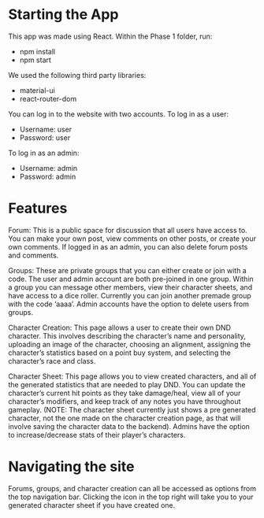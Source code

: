 # Starting the App 
This app was made using React. Within the Phase 1 folder, run: <br>
<ul>
	<li> npm install </li>
	<li> npm start </li>
</ul>

We used the following third party libraries: <br>
<ul>
	<li> material-ui </li>
	<li> react-router-dom </li>
</ul>

You can log in to the website with two accounts. To log in as a user: <br>
<ul>
	<li> Username: user </li>
	<li> Password: user </li>
</ul>
To log in as an admin: <br>
<ul>
	 <li> Username: admin </li>
	 <li> Password: admin </li>
</ul>

# Features

Forum: This is a public space for discussion that all users have access to. You can make your own post, view comments on other posts, or create your own comments. If logged in as an admin, you can also delete forum posts and comments. 

Groups: These are private groups that you can either create or join with a code. The user and admin account are both pre-joined in one group. Within a group you can message other members, view their character sheets, and have access to a dice roller. Currently you can join another premade group with the code ‘aaaa’. Admin accounts have the option to delete users from groups. 

Character Creation: This page allows a user to create their own DND character. This involves describing the character’s name and personality, uploading an image of the character, choosing an alignment, assigning the character’s statistics based on a point buy system, and selecting the character’s race and class. 

Character Sheet: This page allows you to view created characters, and all of the generated statistics that are needed to play DND. You can update the character’s current hit points as they take damage/heal, view all of your character’s modifiers, and keep track of any notes you have throughout gameplay.  (NOTE: The character sheet currently just shows a pre generated character, not the one made on the character creation page, as that will involve saving the character data to the backend). Admins have the option to increase/decrease stats of their player’s characters. 

# Navigating the site

Forums, groups, and character creation can all be accessed as options from the top navigation bar. Clicking the icon in the top right will take you to your generated character sheet if you have created one. 
